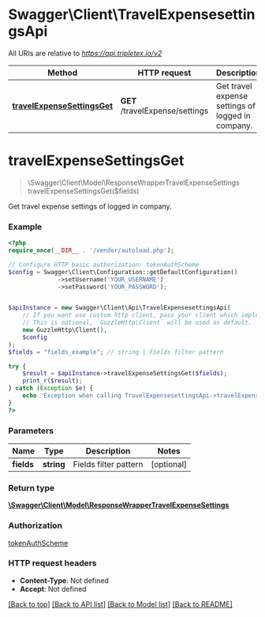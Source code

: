 # Swagger\Client\TravelExpensesettingsApi

All URIs are relative to *https://api.tripletex.io/v2*

Method | HTTP request | Description
------------- | ------------- | -------------
[**travelExpenseSettingsGet**](TravelExpensesettingsApi.md#travelExpenseSettingsGet) | **GET** /travelExpense/settings | Get travel expense settings of logged in company.


# **travelExpenseSettingsGet**
> \Swagger\Client\Model\ResponseWrapperTravelExpenseSettings travelExpenseSettingsGet($fields)

Get travel expense settings of logged in company.



### Example
```php
<?php
require_once(__DIR__ . '/vendor/autoload.php');

// Configure HTTP basic authorization: tokenAuthScheme
$config = Swagger\Client\Configuration::getDefaultConfiguration()
              ->setUsername('YOUR_USERNAME')
              ->setPassword('YOUR_PASSWORD');


$apiInstance = new Swagger\Client\Api\TravelExpensesettingsApi(
    // If you want use custom http client, pass your client which implements `GuzzleHttp\ClientInterface`.
    // This is optional, `GuzzleHttp\Client` will be used as default.
    new GuzzleHttp\Client(),
    $config
);
$fields = "fields_example"; // string | Fields filter pattern

try {
    $result = $apiInstance->travelExpenseSettingsGet($fields);
    print_r($result);
} catch (Exception $e) {
    echo 'Exception when calling TravelExpensesettingsApi->travelExpenseSettingsGet: ', $e->getMessage(), PHP_EOL;
}
?>
```

### Parameters

Name | Type | Description  | Notes
------------- | ------------- | ------------- | -------------
 **fields** | **string**| Fields filter pattern | [optional]

### Return type

[**\Swagger\Client\Model\ResponseWrapperTravelExpenseSettings**](../Model/ResponseWrapperTravelExpenseSettings.md)

### Authorization

[tokenAuthScheme](../../README.md#tokenAuthScheme)

### HTTP request headers

 - **Content-Type**: Not defined
 - **Accept**: Not defined

[[Back to top]](#) [[Back to API list]](../../README.md#documentation-for-api-endpoints) [[Back to Model list]](../../README.md#documentation-for-models) [[Back to README]](../../README.md)

